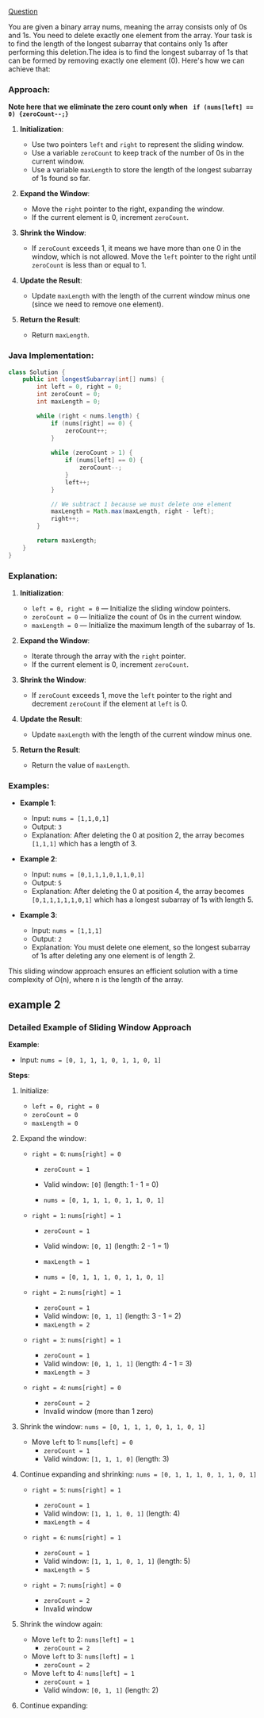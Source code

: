 [Question](https://leetcode.com/problems/longest-subarray-of-1s-after-deleting-one-element/description/)

You are given a binary array nums, meaning the array consists only of 0s and 1s. You need to delete exactly one element from the array. Your task is to find the length of the longest subarray that contains only 1s after performing this deletion.The idea is to find the longest subarray of 1s that can be formed by removing exactly one element (0). Here's how we can achieve that:

### Approach:

**Note here that we eliminate the zero count only when ` if (nums[left] == 0) {zeroCount--;}`**

1. **Initialization**:
   - Use two pointers `left` and `right` to represent the sliding window.
   - Use a variable `zeroCount` to keep track of the number of 0s in the current window.
   - Use a variable `maxLength` to store the length of the longest subarray of 1s found so far.

2. **Expand the Window**:
   - Move the `right` pointer to the right, expanding the window.
   - If the current element is 0, increment `zeroCount`.

3. **Shrink the Window**:
   - If `zeroCount` exceeds 1, it means we have more than one 0 in the window, which is not allowed. Move the `left` pointer to the right until `zeroCount` is less than or equal to 1.

4. **Update the Result**:
   - Update `maxLength` with the length of the current window minus one (since we need to remove one element).

5. **Return the Result**:
   - Return `maxLength`.

### Java Implementation:

```java
class Solution {
    public int longestSubarray(int[] nums) {
        int left = 0, right = 0;
        int zeroCount = 0;
        int maxLength = 0;

        while (right < nums.length) {
            if (nums[right] == 0) {
                zeroCount++;
            }
            
            while (zeroCount > 1) {
                if (nums[left] == 0) {
                    zeroCount--;
                }
                left++;
            }

            // We subtract 1 because we must delete one element
            maxLength = Math.max(maxLength, right - left);
            right++;
        }

        return maxLength;
    }
}
```

### Explanation:

1. **Initialization**:
   - `left = 0, right = 0` — Initialize the sliding window pointers.
   - `zeroCount = 0` — Initialize the count of 0s in the current window.
   - `maxLength = 0` — Initialize the maximum length of the subarray of 1s.

2. **Expand the Window**:
   - Iterate through the array with the `right` pointer.
   - If the current element is 0, increment `zeroCount`.

3. **Shrink the Window**:
   - If `zeroCount` exceeds 1, move the `left` pointer to the right and decrement `zeroCount` if the element at `left` is 0.

4. **Update the Result**:
   - Update `maxLength` with the length of the current window minus one.

5. **Return the Result**:
   - Return the value of `maxLength`.

### Examples:

- **Example 1**:
  - Input: `nums = [1,1,0,1]`
  - Output: `3`
  - Explanation: After deleting the 0 at position 2, the array becomes `[1,1,1]` which has a length of 3.

- **Example 2**:
  - Input: `nums = [0,1,1,1,0,1,1,0,1]`
  - Output: `5`
  - Explanation: After deleting the 0 at position 4, the array becomes `[0,1,1,1,1,1,0,1]` which has a longest subarray of 1s with length 5.

- **Example 3**:
  - Input: `nums = [1,1,1]`
  - Output: `2`
  - Explanation: You must delete one element, so the longest subarray of 1s after deleting any one element is of length 2.

This sliding window approach ensures an efficient solution with a time complexity of O(n), where n is the length of the array.

## example 2 


### Detailed Example of Sliding Window Approach

**Example**:
- Input: `nums = [0, 1, 1, 1, 0, 1, 1, 0, 1]`

**Steps**:

1. Initialize:
   - `left = 0, right = 0`
   - `zeroCount = 0`
   - `maxLength = 0`

2. Expand the window:

   - `right = 0`: `nums[right] = 0`
     - `zeroCount = 1`
     - Valid window: `[0]` (length: 1 - 1 = 0)
    
     - `nums = [0, 1, 1, 1, 0, 1, 1, 0, 1]`

   - `right = 1`: `nums[right] = 1`
     - `zeroCount = 1`
     - Valid window: `[0, 1]` (length: 2 - 1 = 1)
     - `maxLength = 1`
    
     - `nums = [0, 1, 1, 1, 0, 1, 1, 0, 1]`

   - `right = 2`: `nums[right] = 1`
     - `zeroCount = 1`
     - Valid window: `[0, 1, 1]` (length: 3 - 1 = 2)
     - `maxLength = 2`

   - `right = 3`: `nums[right] = 1`
     - `zeroCount = 1`
     - Valid window: `[0, 1, 1, 1]` (length: 4 - 1 = 3)
     - `maxLength = 3`

   - `right = 4`: `nums[right] = 0`
     - `zeroCount = 2`
     - Invalid window (more than 1 zero)

3. Shrink the window:   `nums = [0, 1, 1, 1, 0, 1, 1, 0, 1]`
   - Move `left` to 1: `nums[left] = 0`
     - `zeroCount = 1`
     - Valid window: `[1, 1, 1, 0]` (length: 3)

4. Continue expanding and shrinking:  `nums = [0, 1, 1, 1, 0, 1, 1, 0, 1]`
   - `right = 5`: `nums[right] = 1`
     - `zeroCount = 1`
     - Valid window: `[1, 1, 1, 0, 1]` (length: 4)
     - `maxLength = 4`

   - `right = 6`: `nums[right] = 1`
     - `zeroCount = 1`
     - Valid window: `[1, 1, 1, 0, 1, 1]` (length: 5)
     - `maxLength = 5`

   - `right = 7`: `nums[right] = 0`
     - `zeroCount = 2`
     - Invalid window

5. Shrink the window again:
   - Move `left` to 2: `nums[left] = 1`
     - `zeroCount = 2`
   - Move `left` to 3: `nums[left] = 1`
     - `zeroCount = 2`
   - Move `left` to 4: `nums[left] = 1`
     - `zeroCount = 1`
     - Valid window: `[0, 1, 1]` (length: 2)

6. Continue expanding:
   
